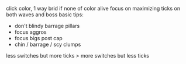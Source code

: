click color, 1 way brid if none of color alive
focus on maximizing ticks on both waves and boss
basic tips:
- don't blindy barrage pillars
- focus aggros
- focus bigs post cap
- chin / barrage / scy clumps

less switches but more ticks > more switches but less ticks

